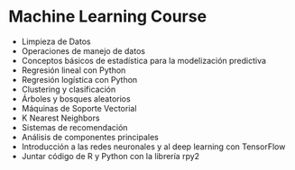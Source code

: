 # Machine Learning Course

- Limpieza de Datos
- Operaciones de manejo de datos
- Conceptos básicos de estadística para la modelización predictiva
- Regresión lineal con Python
- Regresión logística con Python
- Clustering y clasificación
- Árboles y bosques aleatorios
- Máquinas de Soporte Vectorial
- K Nearest Neighbors
- Sistemas de recomendación
- Análisis de componentes principales
- Introducción a las redes neuronales y al deep learning con TensorFlow
- Juntar código de R y Python con la librería rpy2


